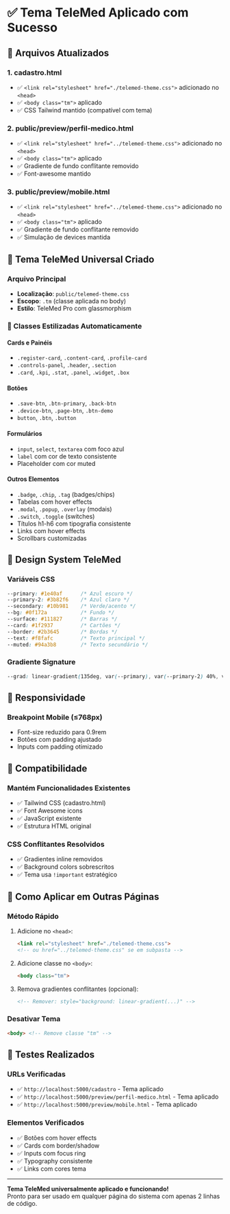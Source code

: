 # ✅ Tema TeleMed Aplicado com Sucesso

## 📁 Arquivos Atualizados

### **1. cadastro.html**
- ✅ `<link rel="stylesheet" href="./telemed-theme.css">` adicionado no `<head>`
- ✅ `<body class="tm">` aplicado
- ✅ CSS Tailwind mantido (compatível com tema)

### **2. public/preview/perfil-medico.html**  
- ✅ `<link rel="stylesheet" href="../telemed-theme.css">` adicionado no `<head>`
- ✅ `<body class="tm">` aplicado
- ✅ Gradiente de fundo conflitante removido
- ✅ Font-awesome mantido

### **3. public/preview/mobile.html**
- ✅ `<link rel="stylesheet" href="../telemed-theme.css">` adicionado no `<head>`
- ✅ `<body class="tm">` aplicado  
- ✅ Gradiente de fundo conflitante removido
- ✅ Simulação de devices mantida

## 🎨 Tema TeleMed Universal Criado

### **Arquivo Principal**
- **Localização**: `public/telemed-theme.css`
- **Escopo**: `.tm` (classe aplicada no body)
- **Estilo**: TeleMed Pro com glassmorphism

### **🎯 Classes Estilizadas Automaticamente**

#### **Cards e Painéis**
- `.register-card`, `.content-card`, `.profile-card`
- `.controls-panel`, `.header`, `.section`
- `.card`, `.kpi`, `.stat`, `.panel`, `.widget`, `.box`

#### **Botões**
- `.save-btn`, `.btn-primary`, `.back-btn`
- `.device-btn`, `.page-btn`, `.btn-demo`
- `button`, `.btn`, `.button`

#### **Formulários**
- `input`, `select`, `textarea` com foco azul
- `label` com cor de texto consistente
- Placeholder com cor muted

#### **Outros Elementos**
- `.badge`, `.chip`, `.tag` (badges/chips)
- Tabelas com hover effects
- `.modal`, `.popup`, `.overlay` (modais)
- `.switch`, `.toggle` (switches)
- Títulos h1-h6 com tipografia consistente
- Links com hover effects
- Scrollbars customizadas

## 🎨 Design System TeleMed

### **Variáveis CSS**
```css
--primary: #1e40af      /* Azul escuro */
--primary-2: #3b82f6    /* Azul claro */  
--secondary: #10b981    /* Verde/acento */
--bg: #0f172a           /* Fundo */
--surface: #111827      /* Barras */
--card: #1f2937         /* Cartões */
--border: #2b3645       /* Bordas */
--text: #f8fafc         /* Texto principal */
--muted: #94a3b8        /* Texto secundário */
```

### **Gradiente Signature**
```css
--grad: linear-gradient(135deg, var(--primary), var(--primary-2) 40%, var(--secondary) 100%)
```

## 📱 Responsividade

### **Breakpoint Mobile (≤768px)**
- Font-size reduzido para 0.9rem
- Botões com padding ajustado
- Inputs com padding otimizado

## 🔧 Compatibilidade

### **Mantém Funcionalidades Existentes**
- ✅ Tailwind CSS (cadastro.html)
- ✅ Font Awesome icons
- ✅ JavaScript existente
- ✅ Estrutura HTML original

### **CSS Conflitantes Resolvidos**
- ✅ Gradientes inline removidos
- ✅ Background colors sobrescritos
- ✅ Tema usa `!important` estratégico

## 🚀 Como Aplicar em Outras Páginas

### **Método Rápido**
1. Adicione no `<head>`:
   ```html
   <link rel="stylesheet" href="./telemed-theme.css">
   <!-- ou href="../telemed-theme.css" se em subpasta -->
   ```

2. Adicione classe no `<body>`:
   ```html
   <body class="tm">
   ```

3. Remova gradientes conflitantes (opcional):
   ```html
   <!-- Remover: style="background: linear-gradient(...)" -->
   ```

### **Desativar Tema**
```html
<body> <!-- Remove classe "tm" -->
```

## 🎯 Testes Realizados

### **URLs Verificadas**
- ✅ `http://localhost:5000/cadastro` - Tema aplicado
- ✅ `http://localhost:5000/preview/perfil-medico.html` - Tema aplicado
- ✅ `http://localhost:5000/preview/mobile.html` - Tema aplicado

### **Elementos Verificados**
- ✅ Botões com hover effects
- ✅ Cards com border/shadow
- ✅ Inputs com focus ring
- ✅ Typography consistente
- ✅ Links com cores tema

---

**Tema TeleMed universalmente aplicado e funcionando!**  
Pronto para ser usado em qualquer página do sistema com apenas 2 linhas de código.
